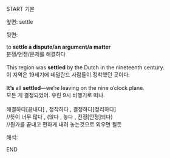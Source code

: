 START
기본

앞면:
settle


뒷면:
<div> to <b>settle a dispute/an argument/a matter</b> </div><div>분쟁/언쟁/문제를 해결하다</div><div><br></div><div><div>This region was <b>settled</b> by the Dutch in the nineteenth century. </div><div>이 지역은 19세기에 네덜란드 사람들이 정착했던 곳이다.</div></div><div><br></div><div><div><b>It’s</b> all <b>settled</b>—we’re leaving on the nine o’clock plane. </div><div>모든 게 결정되었어. 우린 9시 비행기로 떠나.</div></div><div><br></div><div>해결하다[끝내다] , 정착하다 , 결정하다[정리하다]</div><div>//뜻이 너무 많다 , (앉다 , 놓다 , 진정[안정]되다)</div><div>//뭔가를 끝내고 편하게 내려 놓는것으로 외우면 될듯</div>


해석:
<!--ID: 1746614454641-->
END